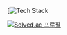 <!--
**skiende74/skiende74** is a ✨ _special_ ✨ repository because its `README.md` (this file) appears on your GitHub profile.

Here are some ideas to get you started:

- 🔭 I’m currently working on ...
- 🌱 I’m currently learning ...
- 👯 I’m looking to collaborate on ...
- 🤔 I’m looking for help with ...
- 💬 Ask me about ...
- 📫 How to reach me: ...
- 😄 Pronouns: ...
- ⚡ Fun fact: ...
-->
[![Tech Stack](https://github-readme-tech-stack.vercel.app/api/cards?title=Tech+Stack&lineCount=2&width=800&bg=%230D1117&badge=%23161B22&border=%2321262D&titleColor=%2358A6FF&line1=react%2Creact%2C61DAFB%3Bnext.js%2Cnext.js%2Cffffff%3Bjavascript%2Cjavascript%2Cf7df1e%3Btailwindcss%2Ctailwindcss%2C06B6D4%3Bhtml5%2Chtml5%2CE34F26%3Bcss3%2Ccss3%2C1572B6%3B)

[![Solved.ac
프로필](http://mazassumnida.wtf/api/v2/generate_badge?boj=tempba01)](https://solved.ac/tempba01)
